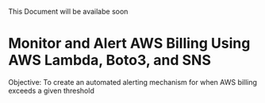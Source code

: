 This Document will be availabe soon

# Monitor and Alert AWS Billing Using AWS Lambda, Boto3, and SNS
Objective: To create an automated alerting mechanism for when AWS billing exceeds a given threshold
